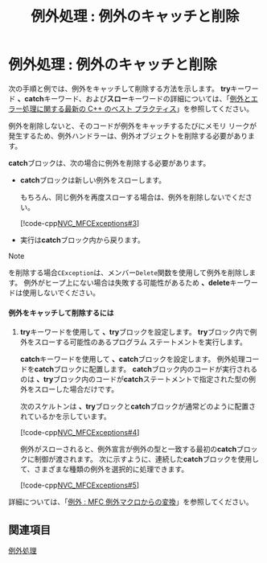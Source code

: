 ﻿---
title: '例外処理 : 例外のキャッチと削除'
ms.date: 11/04/2016
helpviewer_keywords:
- exceptions [MFC], deleting
- AND_CATCH macro [MFC]
- try-catch exception handling [MFC], catching and deleting exceptions
- exception handling [MFC], catching and deleting exceptions
- catch blocks [MFC], catching and deleting exceptions
- execution [MFC], returns from within catch block
ms.assetid: 7c233ff0-89de-4de0-a68a-9e9cdb164311
ms.openlocfilehash: 74022c8bc6af1d2cdf74fa452d4e0483637e542e
ms.sourcegitcommit: c123cc76bb2b6c5cde6f4c425ece420ac733bf70
ms.translationtype: MT
ms.contentlocale: ja-JP
ms.lasthandoff: 04/14/2020
ms.locfileid: "81365516"
---
# <a name="exceptions-catching-and-deleting-exceptions"></a>例外処理 : 例外のキャッチと削除

次の手順と例では、例外をキャッチして削除する方法を示します。 **try**キーワード **、catch**キーワード、および**スロー**キーワードの詳細については、「[例外とエラー処理に関する最新の C++ のベスト プラクティス](../cpp/errors-and-exception-handling-modern-cpp.md)」を参照してください。

例外を削除しないと、そのコードが例外をキャッチするたびにメモリ リークが発生するため、例外ハンドラーは、例外オブジェクトを削除する必要があります。

**catch**ブロックは、次の場合に例外を削除する必要があります。

- **catch**ブロックは新しい例外をスローします。

   もちろん、同じ例外を再度スローする場合は、例外を削除しないでください。

   [!code-cpp[NVC_MFCExceptions#3](../mfc/codesnippet/cpp/exceptions-catching-and-deleting-exceptions_1.cpp)]

- 実行は**catch**ブロック内から戻ります。

> [!NOTE]
> を削除する場合`CException`は、メンバー`Delete`関数を使用して例外を削除します。 例外がヒープ上にない場合は失敗する可能性があるため **、delete**キーワードは使用しないでください。

#### <a name="to-catch-and-delete-exceptions"></a>例外をキャッチして削除するには

1. **try**キーワードを使用して **、try**ブロックを設定します。 **try**ブロック内で例外をスローする可能性のあるプログラム ステートメントを実行します。

   **catch**キーワードを使用して **、catch**ブロックを設定します。 例外処理コードを**catch**ブロックに配置します。 **catch**ブロック内のコードが実行されるのは **、try**ブロック内のコードが**catch**ステートメントで指定された型の例外をスローした場合だけです。

   次のスケルトンは **、try**ブロックと**catch**ブロックが通常どのように配置されているかを示しています。

   [!code-cpp[NVC_MFCExceptions#4](../mfc/codesnippet/cpp/exceptions-catching-and-deleting-exceptions_2.cpp)]

   例外がスローされると、例外宣言が例外の型と一致する最初の**catch**ブロックに制御が渡されます。 次に示すように、連続した**catch**ブロックを使用して、さまざまな種類の例外を選択的に処理できます。

   [!code-cpp[NVC_MFCExceptions#5](../mfc/codesnippet/cpp/exceptions-catching-and-deleting-exceptions_3.cpp)]

詳細については、「[例外 : MFC 例外マクロからの変換](../mfc/exceptions-converting-from-mfc-exception-macros.md)」を参照してください。

## <a name="see-also"></a>関連項目

[例外処理](../mfc/exception-handling-in-mfc.md)
